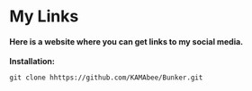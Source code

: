 # My Links


#### Here is a website where you can get links to my social media.



**Installation:**

```
git clone hhttps://github.com/KAMAbee/Bunker.git
```
